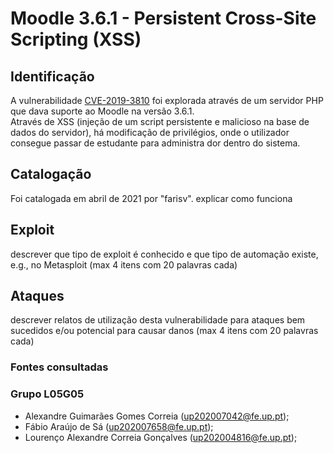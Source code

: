 # Moodle 3.6.1 - Persistent Cross-Site Scripting (XSS)

## Identificação

A vulnerabilidade [CVE-2019-3810](https://www.exploit-db.com/exploits/49814) foi explorada através de um servidor PHP que dava suporte ao Moodle na versão 3.6.1. <br>
Através de XSS (injeção de um script persistente e malicioso na base de dados do servidor), há modificação de privilégios, onde o utilizador consegue passar de estudante para administra
dor dentro do sistema. 

## Catalogação

Foi catalogada em abril de 2021 por "farisv". 
explicar como funciona

## Exploit

descrever que tipo de exploit é conhecido e que tipo de automação existe, e.g., no Metasploit (max 4 itens com 20 palavras cada)

## Ataques

 descrever relatos de utilização desta vulnerabilidade para ataques bem sucedidos e/ou potencial para causar danos (max 4 itens com 20 palavras cada)


### Fontes consultadas



### Grupo L05G05

- Alexandre Guimarães Gomes Correia (up202007042@fe.up.pt);
- Fábio Araújo de Sá (up202007658@fe.up.pt);
- Lourenço Alexandre Correia Gonçalves (up202004816@fe.up.pt);